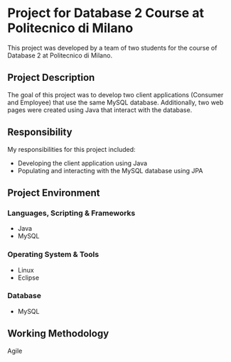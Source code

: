 # Project for Database 2 Course at Politecnico di Milano

This project was developed by a team of two students for the course of Database 2 at Politecnico di Milano.

## Project Description

The goal of this project was to develop two client applications (Consumer and Employee) that use the same MySQL database. Additionally, two web pages were created using Java that interact with the database.

## Responsibility

My responsibilities for this project included:

- Developing the client application using Java
- Populating and interacting with the MySQL database using JPA

## Project Environment

### Languages, Scripting & Frameworks

- Java
- MySQL

### Operating System & Tools

- Linux
- Eclipse

### Database

- MySQL

## Working Methodology

Agile
